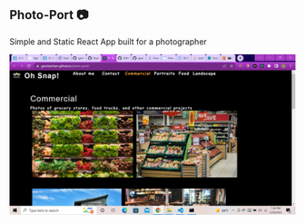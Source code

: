 ## Photo-Port 📷

Simple and Static React App built for a photographer

![alt-text](https://github.com/geicibarham/photo-port/blob/main/src/assets/Screenshot%20(97).png)

